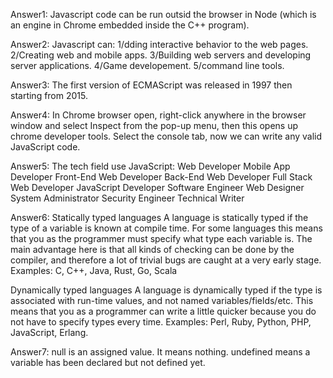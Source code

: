 Answer1: Javascript code can be run outsid the browser in Node (which is an engine in Chrome embedded  inside the C++ program).

Answer2: Javascript can: 
1/dding interactive behavior to the web pages. 
2/Creating web and mobile apps. 
3/Building web servers and developing server applications. 
4/Game developement. 
5/command line tools.

Answer3: The first version of ECMAScript was released in 1997 then starting from 2015.

Answer4: In Chrome browser open, right-click anywhere in the browser window and select Inspect from the pop-up menu, then this opens up chrome developer tools. Select the console tab, now we can write any valid JavaScript code.

Answer5: The tech field use JavaScript: 
Web Developer
Mobile App Developer
Front-End Web Developer
Back-End Web Developer
Full Stack Web Developer
JavaScript Developer
Software Engineer
Web Designer
System Administrator
Security Engineer
Technical Writer

Answer6: Statically typed languages
A language is statically typed if the type of a variable is known at compile time. For some languages this means that you as the programmer must specify what type each variable is. The main advantage here is that all kinds of checking can be done by the compiler, and therefore a lot of trivial bugs are caught at a very early stage.
Examples: C, C++, Java, Rust, Go, Scala

Dynamically typed languages
A language is dynamically typed if the type is associated with run-time values, and not named variables/fields/etc. This means that you as a programmer can write a little quicker because you do not have to specify types every time.
Examples: Perl, Ruby, Python, PHP, JavaScript, Erlang.

Answer7: null is an assigned value. It means nothing.
undefined means a variable has been declared but not defined yet.